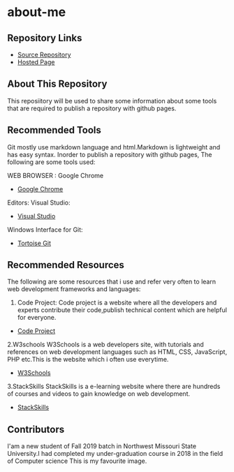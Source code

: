 # about-me

## Repository Links

- [Source Repository](https://github.com/pranay0987/about-me)
- [Hosted Page](https://pranay0987.github.io/about-me/)

## About This Repository
This reposiitory will be used to share some information about some tools that are required to publish a repository with github pages.

## Recommended Tools
Git mostly use markdown language and html.Markdown is lightweight and has easy syntax.
Inorder to publish a repository with github pages, The following are some tools used:

WEB BROWSER : Google Chrome
- [Google Chrome](https://www.google.com/chrome/)

Editors: Visual Studio:
- [Visual Studio](https://visualstudio.microsoft.com)

Windows Interface for Git:
- [Tortoise Git](https://tortoisegit.org)

## Recommended Resources
The following are some resources that i use and refer very often to learn web development frameworks and languages:

1. Code Project:
Code project is a website where all the developers and experts contribute their code,publish technical content which are helpful for everyone.
- [Code Project](https://www.codeproject.com)

2.W3schools
W3Schools is a web developers site, with tutorials and references on web development languages such as HTML, CSS, JavaScript, PHP etc.This is the website which i often use everytime.

- [W3Schools](https://www.w3schools.com)

3.StackSkills
StackSkills is a e-learning website where there are hundreds of courses and videos to gain knowledge on web development.

- [StackSkills](https://stackskills.com)

## Contributors

I'am a new student of Fall 2019 batch in Northwest Missouri State University.I had completed my under-graduation course in 2018 in the field of  Computer science
This is my favourite image.


